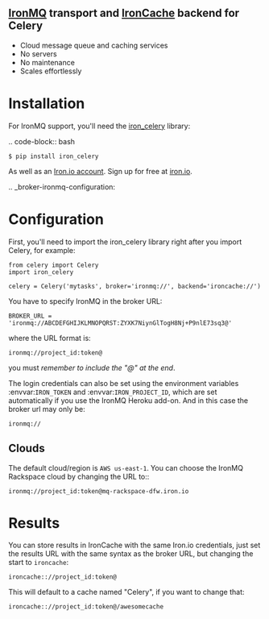 ## [IronMQ](http://iron.io/mq) transport and [IronCache](http://iron.io/cache) backend for Celery

- Cloud message queue and caching services
- No servers
- No maintenance
- Scales effortlessly

Installation
============

For IronMQ support, you'll need the [iron_celery](http://github.com/iron-io/iron_celery) library:

.. code-block:: bash

    $ pip install iron_celery

As well as an [Iron.io account](http://www.iron.io). Sign up for free at [iron.io](http://www.iron.io).

.. _broker-ironmq-configuration:

Configuration
=============

First, you'll need to import the iron_celery library right after you import Celery, for example:

    from celery import Celery
    import iron_celery

    celery = Celery('mytasks', broker='ironmq://', backend='ironcache://')

You have to specify IronMQ in the broker URL:

    BROKER_URL = 'ironmq://ABCDEFGHIJKLMNOPQRST:ZYXK7NiynGlTogH8Nj+P9nlE73sq3@'

where the URL format is:

    ironmq://project_id:token@

you must *remember to include the "@" at the end*.

The login credentials can also be set using the environment variables
:envvar:`IRON_TOKEN` and :envvar:`IRON_PROJECT_ID`, which are set automatically if you use the IronMQ Heroku add-on.
And in this case the broker url may only be:

    ironmq://

Clouds
-----

The default cloud/region is `AWS us-east-1`. You can choose the IronMQ Rackspace cloud by changing the URL to::

    ironmq://project_id:token@mq-rackspace-dfw.iron.io

Results
======

You can store results in IronCache with the same Iron.io credentials, just set the results URL with the same syntax
as the broker URL, but changing the start to `ironcache`:

    ironcache:://project_id:token@

This will default to a cache named "Celery", if you want to change that:

    ironcache:://project_id:token@/awesomecache
